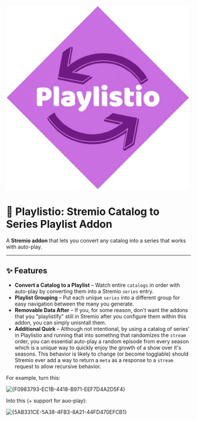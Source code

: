 <img src="./Playlistio.png" /><br> 

# 🔀 Playlistio: Stremio Catalog to Series Playlist Addon

A **Stremio addon** that lets you convert any catalog into a series that works with auto-play.

---

## ✨ Features
- **Convert a Catalog to a Playlist** – Watch entire `catalogs` in order with auto-play by converting them into a Stremio `series` entry.
- **Playlist Grouping** – Put each unique `series` into a different group for easy navigation between the many you generate.
- **Removable Data After** – If you, for some reason, don't want the addons that you "playlistify" still in Stremio after you configure them within this addon, you can simply unisntall them.
- **Additional Quirk** – Although not intentional, by using a catalog of series' in Playlistio and running that into somethng that randomizes the `stream` order, you can essential auto-play a random episode from every season which is a unique way to quickly enjoy the growth of a show over it's seasons. This behavior is likely to change (or become togglable) should Stremio ever add a way to return a `meta` as a response to a `stream` request to allow recursive behavior.

For example, turn this:

<img width="1218" height="833" alt="{F0983793-EC1B-4418-B971-EEF7D4A2D5F4}" src="https://github.com/user-attachments/assets/54d32455-45c1-4cfe-8b86-7bd65de84b66" />

Into this (+ support for auo-play):

<img width="526" height="840" alt="{5AB331CE-5A38-4FB3-8A21-44FD470EFCB1}" src="https://github.com/user-attachments/assets/b236b50f-e75f-410c-a4e9-70ccf386298f" />
